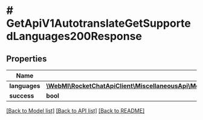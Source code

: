 # # GetApiV1AutotranslateGetSupportedLanguages200Response

## Properties

Name | Type | Description | Notes
------------ | ------------- | ------------- | -------------
**languages** | [**\WebMI\RocketChatApiClient\MiscellaneousApi\Model\GetApiV1AutotranslateGetSupportedLanguages200ResponseLanguagesInner[]**](GetApiV1AutotranslateGetSupportedLanguages200ResponseLanguagesInner.md) |  | [optional]
**success** | **bool** |  | [optional]

[[Back to Model list]](../../README.md#models) [[Back to API list]](../../README.md#endpoints) [[Back to README]](../../README.md)
